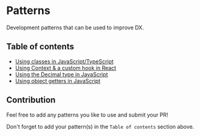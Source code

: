 # Patterns

Development patterns that can be used to improve DX.

## Table of contents

- [Using classes in JavaScript/TypeScript](using-classes-in-js-ts/)
- [Using Context & a custom hook in React](using-context-hook-in-react/)
- [Using the Decimal type in JavaScript](using-decimal-type-in-js/)
- [Using object getters in JavaScript](using-object-getters-in-js/)

## Contribution

Feel free to add any patterns you like to use and submit your PR!

Don't forget to add your pattern(s) in the `Table of contents` section above.
